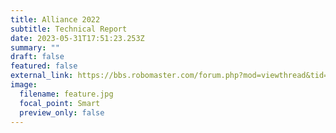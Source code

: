 ```yaml
---
title: Alliance 2022
subtitle: T﻿echnical Report
date: 2023-05-31T17:51:23.253Z
summary: ""
draft: false
featured: false
external_link: https://bbs.robomaster.com/forum.php?mod=viewthread&tid=22190
image:
  filename: feature.jpg
  focal_point: Smart
  preview_only: false
---
```

